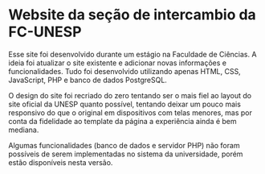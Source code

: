 # Website da seção de intercambio da FC-UNESP

Esse site foi desenvolvido durante um estágio na Faculdade de Ciências. A ideia foi atualizar o site existente e adicionar novas informações e funcionalidades. Tudo foi desenvolvido utilizando apenas HTML, CSS, JavaScript, PHP e banco de dados PostgreSQL.

O design do site foi recriado do zero tentando ser o mais fiel ao layout do site oficial da UNESP quanto possível, tentando deixar um pouco mais responsivo do que o original em dispositivos com telas menores, mas por conta da fidelidade ao template da página a experiência ainda é bem mediana.

Algumas funcionalidades (banco de dados e servidor PHP) não foram possíveis de serem implementadas no sistema da universidade, porém estão disponíveis nesta versão. 